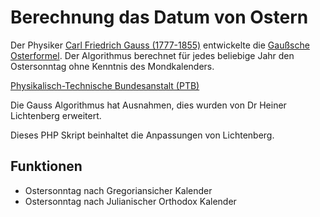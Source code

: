 # Berechnung das Datum von Ostern

Der Physiker [Carl Friedrich Gauss (1777-1855)](https://de.wikipedia.org/wiki/Carl_Friedrich_Gau%C3%9F) entwickelte die [Gaußsche Osterformel](http://de.wikipedia.org/wiki/Gau%C3%9Fsche_Osterformel). 
Der Algorithmus berechnet für jedes beliebige Jahr den Ostersonntag ohne Kenntnis des Mondkalenders. 

[Physikalisch-Technische Bundesanstalt (PTB)](http://www.ptb.de/cms/de/ptb/fachabteilungen/abt4/fb-44/ag-441/darstellung-der-gesetzlichen-zeit/wann-ist-ostern.html)

Die Gauss Algorithmus hat Ausnahmen, dies wurden von Dr Heiner Lichtenberg erweitert.

Dieses PHP Skript beinhaltet die Anpassungen von Lichtenberg. 

## Funktionen

- Ostersonntag nach Gregoriansicher Kalender
- Ostersonntag nach Julianischer Orthodox Kalender